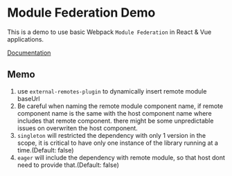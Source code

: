 # Module Federation Demo

This is a demo to use basic Webpack `Module Federation` in React & Vue applications.

[Documentation](https://webpack.js.org/plugins/module-federation-plugin/)

## Memo

1. use `external-remotes-plugin` to dynamically insert remote module baseUrl
2. Be careful when naming the remote module component name, if remote component name is the same with the host component name where includes that remote component. there might be some unpredictable issues on overwriten the host component.
3. `singleton` will restricted the dependency with only 1 version in the scope, it is critical to have only one instance of the library running at a time.(Default: false)
4. `eager` will include the dependency with remote module, so that host dont need to provide that.(Default: false)
